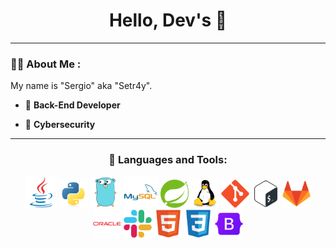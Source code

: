 <div id="header" align="center">
    <h1>Hello, Dev's 👋</h1>
</div>

---

### 👨‍💻 About Me :

<div>
    <p>My name is "Sergio" aka "Setr4y".</p>
</div>

- 👷 **Back-End Developer**

- 🔐 **Cybersecurity**

---

<h3 align="center">🔨 Languages and Tools:</h3>
    <div align="center">
        <!-- <img src="https://github.com/devicons/devicon/blob/master/icons/java/java-original-wordmark.svg" title="JAVA" alt="JAVA" width="60" height="60"/> -->
        <!-- <img src="https://github.com/devicons/devicon/blob/master/icons/python/python-original.svg" title="PYTHON" alt="PYTHON" width="50" height="50"/> -->
        <img src='https://github.com/setr4y/setr4y/blob/main/icons/java.svg' title="Java" alt="Java" width="50" height="50"/>
        <img src='https://github.com/setr4y/setr4y/blob/main/icons/python.svg' title="Python" alt="Python" width="45" height="45"/>
        <img src='https://github.com/setr4y/setr4y/blob/main/icons/go.svg' title="Go" alt="Go" width="50" height="50"/>
        <img src='https://github.com/setr4y/setr4y/blob/main/icons/mysql.svg' title="MySQL" alt="MySQL" width="55" height="50"/>
        <!-- <img src='https://github.com/setr4y/setr4y/blob/main/icons/typescript.svg' title="TypeScript" alt="TypeScript" width="40" height="40"/> -->
        <!-- <img src='https://github.com/setr4y/setr4y/blob/main/icons/nodejs.svg' title="NodeJS" alt="NodeJs" width="45" height="45"/> -->
        <!-- <img src='https://github.com/setr4y/setr4y/blob/main/icons/mongodb.svg' title="MongoDB" alt="MongoDB" width="45" height="45"/> -->
        <img src='https://github.com/setr4y/setr4y/blob/main/icons/spring.svg' title="Spring" alt="Spring" width="45" height="45"/>
        <img src='https://github.com/setr4y/setr4y/blob/main/icons/linux.svg' title="Linux" alt="Linux" width="45" height="45"/>
        <img src='https://github.com/setr4y/setr4y/blob/main/icons/git.svg' title="Git" alt="Git" width="45" height="45"/>
        <img src='https://github.com/setr4y/setr4y/blob/main/icons/bash.svg' title="Bash" alt="Bash" width="45" height="45"/>
        <img src='https://github.com/setr4y/setr4y/blob/main/icons/gitlab.svg' title="GitLab" alt="GitLab" width="45" height="45"/>
        <img src='https://github.com/setr4y/setr4y/blob/main/icons/oracle.svg' title="Oracle" alt="Oracle" width="45" height="45"/>
        <img src='https://github.com/setr4y/setr4y/blob/main/icons/slack.svg' title="Slack" alt="Slack" width="45" height="45"/>
        <img src='https://github.com/setr4y/setr4y/blob/main/icons/html5.svg' title="HTML5" alt="HTML5" width="45" height="45"/>
        <img src='https://github.com/setr4y/setr4y/blob/main/icons/css3.svg' title="CSS" alt="CSS" width="45" height="45"/>
        <img src='https://github.com/setr4y/setr4y/blob/main/icons/bootstrap.svg' title="BootStrap" alt="BootStrap" width="45" height="45"/>
    </div>
